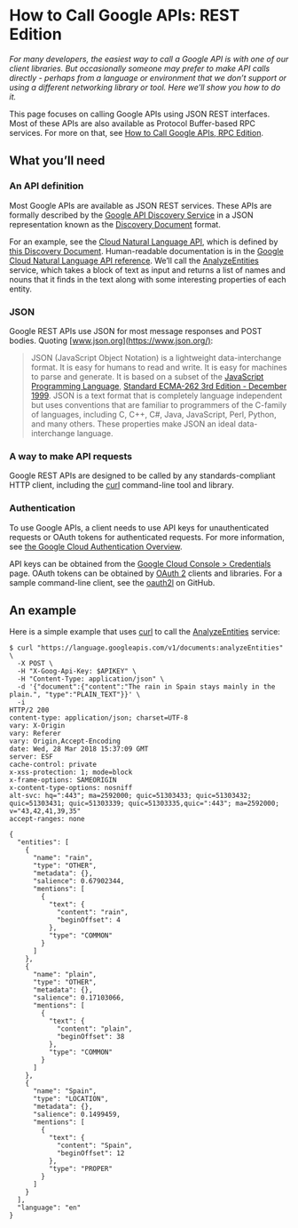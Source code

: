 # How to Call Google APIs: REST Edition

_For many developers, the easiest way to call a Google API is with one of our client libraries. But occasionally someone may prefer to make API calls directly - perhaps from a language or environment that we don’t support or using a different networking library or tool. Here we’ll show you how to do it._

This page focuses on calling Google APIs using JSON REST interfaces. Most of these APIs are also available as Protocol Buffer-based 
RPC services. For more on that, see [How to Call Google APIs, RPC Edition](/HowToRPC).

## What you’ll need

### An API definition
Most Google APIs are available as JSON REST services. These APIs are formally described by the [Google API Discovery Service](https://developers.google.com/discovery/) in a JSON representation known as the [Discovery Document](https://developers.google.com/discovery/v1/reference/apis) format.

For an example, see the [Cloud Natural Language API](https://cloud.google.com/natural-language/), which is defined by [this Discovery Document](https://language.googleapis.com/$discovery/rest?version=v1). Human-readable documentation is in the [Google Cloud Natural Language API reference](https://cloud.google.com/natural-language/docs/reference/rest/). We’ll call the [AnalyzeEntities](https://cloud.google.com/natural-language/docs/reference/rest/v1/documents/analyzeEntities) service, which takes a block of text as input and returns a list of names and nouns that it finds in the text along with some interesting properties of each entity.

### JSON
Google REST APIs use JSON for most message responses and POST bodies. Quoting [www.json.org](https://www.json.org/):

> JSON (JavaScript Object Notation) is a lightweight data-interchange format. It is easy for humans to read and write. It is easy for machines to parse and generate. It is based on a subset of the [JavaScript Programming Language](http://crockford.com/javascript/), [Standard ECMA-262 3rd Edition - December 1999](http://www.ecma-international.org/publications/files/ECMA-ST/Ecma-262.pdf). JSON is a text format that is completely language independent but uses conventions that are familiar to programmers of the C-family of languages, including C, C++, C#, Java, JavaScript, Perl, Python, and many others. These properties make JSON an ideal data-interchange language.

### A way to make API requests
Google REST APIs are designed to be called by any standards-compliant HTTP client, including the [curl](https://curl.haxx.se/) command-line tool and library.

### Authentication
To use Google APIs, a client needs to use API keys for unauthenticated requests or OAuth tokens for authenticated requests. For more information, see [the Google Cloud Authentication Overview](https://cloud.google.com/docs/authentication/).

API keys can be obtained from the [Google Cloud Console > Credentials](http://console.cloud.google.com/apis/credentials) page. OAuth tokens can be obtained by [OAuth 2](https://oauth.net/2/) clients and libraries. For a sample command-line client, see the [oauth2l](https://github.com/google/oauth2l) on GitHub.

## An example

Here is a simple example that uses [curl](https://curl.haxx.se/) to call the [AnalyzeEntities](https://cloud.google.com/natural-language/docs/reference/rest/v1/documents/analyzeEntities) service:

```
$ curl "https://language.googleapis.com/v1/documents:analyzeEntities" \
  -X POST \
  -H "X-Goog-Api-Key: $APIKEY" \
  -H "Content-Type: application/json" \
  -d '{"document":{"content":"The rain in Spain stays mainly in the plain.", "type":"PLAIN_TEXT"}}' \
  -i
HTTP/2 200 
content-type: application/json; charset=UTF-8
vary: X-Origin
vary: Referer
vary: Origin,Accept-Encoding
date: Wed, 28 Mar 2018 15:37:09 GMT
server: ESF
cache-control: private
x-xss-protection: 1; mode=block
x-frame-options: SAMEORIGIN
x-content-type-options: nosniff
alt-svc: hq=":443"; ma=2592000; quic=51303433; quic=51303432; quic=51303431; quic=51303339; quic=51303335,quic=":443"; ma=2592000; v="43,42,41,39,35"
accept-ranges: none

{
  "entities": [
    {
      "name": "rain",
      "type": "OTHER",
      "metadata": {},
      "salience": 0.67902344,
      "mentions": [
        {
          "text": {
            "content": "rain",
            "beginOffset": 4
          },
          "type": "COMMON"
        }
      ]
    },
    {
      "name": "plain",
      "type": "OTHER",
      "metadata": {},
      "salience": 0.17103066,
      "mentions": [
        {
          "text": {
            "content": "plain",
            "beginOffset": 38
          },
          "type": "COMMON"
        }
      ]
    },
    {
      "name": "Spain",
      "type": "LOCATION",
      "metadata": {},
      "salience": 0.1499459,
      "mentions": [
        {
          "text": {
            "content": "Spain",
            "beginOffset": 12
          },
          "type": "PROPER"
        }
      ]
    }
  ],
  "language": "en"
}
```

